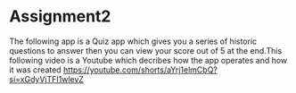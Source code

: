 # Assignment2
The following app is a Quiz app which gives you a series of historic questions to answer then you can view your score out of 5 at the end.This following video is a Youtube which decribes how the app operates and how it was created
https://youtube.com/shorts/aYrj1elmCbQ?si=xGdyVjTFI1wlevZ
